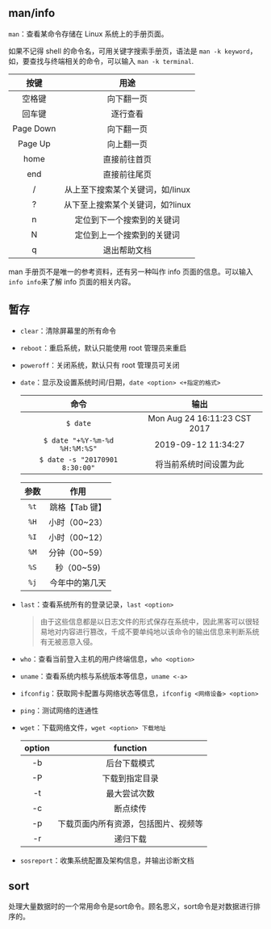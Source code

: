## man/info

`man`：查看某命令存储在 Linux 系统上的手册页面。

如果不记得 shell 的命令名，可用关键字搜索手册页，语法是 `man -k keyword`，如，要查找与终端相关的命令，可以输入 `man -k terminal`.

|   按键    |               用途               |
| :-------: | :------------------------------: |
|  空格键   |            向下翻一页            |
|  回车键   |             逐行查看             |
| Page Down |            向下翻一页            |
|  Page Up  |            向上翻一页            |
|   home    |           直接前往首页           |
|    end    |           直接前往尾页           |
|     /     | 从上至下搜索某个关键词，如/linux |
|     ?     | 从下至上搜索某个关键词，如?linux |
|     n     |    定位到下一个搜索到的关键词    |
|     N     |    定位到上一个搜索到的关键词    |
|     q     |           退出帮助文档           |

man 手册页不是唯一的参考资料，还有另一种叫作 info 页面的信息。可以输入`info info`来了解 info 页面的相关内容。

## 暂存

- `clear`：清除屏幕里的所有命令

- `reboot`：重启系统，默认只能使用 root 管理员来重启

- `poweroff`：关闭系统，默认只有 root 管理员可关闭

- `date`：显示及设置系统时间/日期，`date <option> <+指定的格式>`

  |              命令              |             输出             |
  | :----------------------------: | :--------------------------: |
  |            `$ date`            | Mon Aug 24 16:11:23 CST 2017 |
  | `$ date "+%Y-%m-%d %H:%M:%S"`  |     2019-09-12 11:34:27      |
  | `$ date -s "20170901 8:30:00"` |    将当前系统时间设置为此    |

  | 参数 |      作用      |
  | :--: | :------------: |
  | `%t` | 跳格【Tab 键】 |
  | `%H` | 小时（00~23）  |
  | `%I` | 小时（00~12）  |
  | `%M` | 分钟（00~59）  |
  | `%S` |   秒（00~59)   |
  | `%j` | 今年中的第几天 |

- `last`：查看系统所有的登录记录，`last <option>`

  > 由于这些信息都是以日志文件的形式保存在系统中，因此黑客可以很轻易地对内容进行篡改，千成不要单纯地以该命令的输出信息来判断系统有无被恶意入侵。

- `who`：查看当前登入主机的用户终端信息，`who <option>`

- `uname`：查看系统内核与系统版本等信息，`uname <-a>`

- `ifconfig`：获取网卡配置与网络状态等信息，`ifconfig <网络设备> <option>`

- `ping`：测试网络的连通性

- `wget`：下载网络文件，`wget <option> 下载地址`

  | option |               function               |
  | :----: | :----------------------------------: |
  |   -b   |             后台下载模式             |
  |   -P   |            下载到指定目录            |
  |   -t   |             最大尝试次数             |
  |   -c   |               断点续传               |
  |   -p   | 下载页面内所有资源，包括图片、视频等 |
  |   -r   |               递归下载               |

- `sosreport`：收集系统配置及架构信息，并输出诊断文档

## sort

处理大量数据时的一个常用命令是sort命令。顾名思义，sort命令是对数据进行排序的。